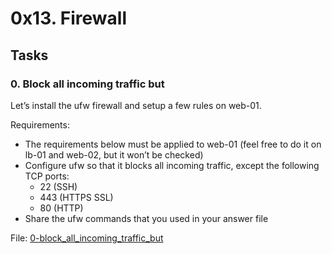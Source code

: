 
# 0x13. Firewall

## Tasks

### 0. Block all incoming traffic but

Let’s install the ufw firewall and setup a few rules on web-01.

Requirements:

  - The requirements below must be applied to web-01 (feel free to do it on lb-01 and web-02, but it won’t be checked)
  - Configure ufw so that it blocks all incoming traffic, except the following TCP ports:
    - 22 (SSH)
    - 443 (HTTPS SSL)
    - 80 (HTTP)
  - Share the ufw commands that you used in your answer file </br>

File: [0-block\_all\_incoming\_traffic\_but](0-block_all_incoming_traffic_but)
